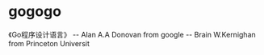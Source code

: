 # gogogo

《Go程序设计语言》
    -- Alan A.A Donovan from google
    -- Brain W.Kernighan from Princeton Universit